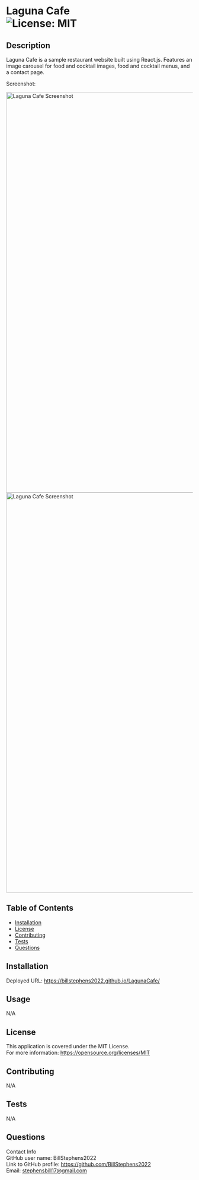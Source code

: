 # Laguna Cafe<br>![License: MIT](https://img.shields.io/badge/License-MIT-yellow.svg)

## Description

Laguna Cafe is a sample restaurant website built using React.js.  Features an image carousel for food and cocktail images, food and cocktail menus, and a contact page.

Screenshot:

<img width="1080" alt="Laguna Cafe Screenshot" src="https://user-images.githubusercontent.com/113722447/203427032-4c7cff54-e862-4c40-9d04-8c57a9c8fe8e.png">
<img width="1079" alt="Laguna Cafe Screenshot" src="https://user-images.githubusercontent.com/113722447/203427062-06cde14e-e847-466e-ba59-439f788636f1.png">
  
  ## Table of Contents
  
  - [Installation](#installation)
  - [License](#license)
  - [Contributing](#contributing)
  - [Tests](#tests)
  - [Questions](#questions)
  
  ## Installation
  
  Deployed URL:  https://billstephens2022.github.io/LagunaCafe/
  
  ## Usage
  
  N/A

  ## License
This application is covered under the MIT License.
<br>For more information: https://opensource.org/licenses/MIT
  
  ## Contributing
  N/A
  
  ## Tests
  N/A

  ## Questions
  Contact Info<br>
  GitHub user name: BillStephens2022<br>
  Link to GitHub profile: https://github.com/BillStephens2022<br>
  Email: stephensbill17@gmail.com
